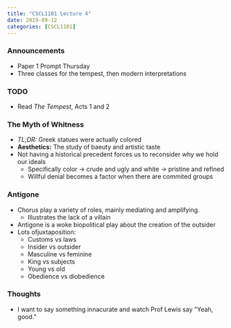 ```yaml
---
title: "CSCL1101 Lecture 4"
date: 2019-09-12
categories: [CSCL1101]
---
```


### Announcements

- Paper 1 Prompt Thursday
- Three classes for the tempest, then modern interpretations

### TODO

- Read *The Tempest*, Acts 1 and 2

### The Myth of Whitness

- *TL;DR:* Greek statues were actually colored
- **Aesthetics:** The study of baeuty and artistic taste 
- Not having a historical precedent forces us to reconsider why we hold our ideals
    - Specifically color &rarr; crude and ugly and white &rarr; pristine and refined
    - Willful denial becomes a factor when there are commited groups

### Antigone

- Chorus play a variety of roles, mainly mediating and amplifying.
    - Illustrates the lack of a villain
- Antigone is a woke biopolitical play about the creation of the outsider
- Lots ofjuxtaposition:
    - Customs vs laws
    - Insider vs outsider
    - Masculine vs feminine
    - King vs subjects
    - Young vs old
    - Obedience vs diobedience 

### Thoughts

- I want to say something innacurate and watch Prof Lewis say "Yeah, good."




